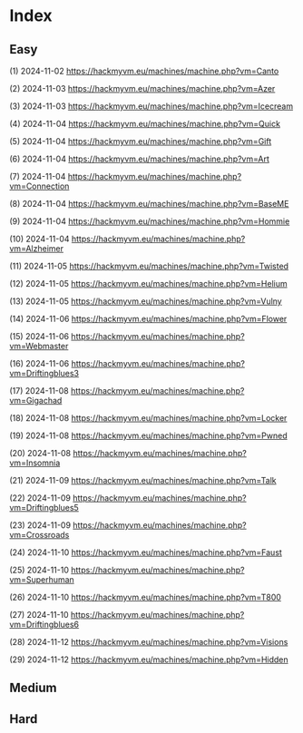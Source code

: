 # Index

## Easy

(1) 2024-11-02 https://hackmyvm.eu/machines/machine.php?vm=Canto

(2) 2024-11-03 https://hackmyvm.eu/machines/machine.php?vm=Azer

(3) 2024-11-03 https://hackmyvm.eu/machines/machine.php?vm=Icecream

(4) 2024-11-04 https://hackmyvm.eu/machines/machine.php?vm=Quick

(5) 2024-11-04 https://hackmyvm.eu/machines/machine.php?vm=Gift

(6) 2024-11-04 https://hackmyvm.eu/machines/machine.php?vm=Art

(7) 2024-11-04 https://hackmyvm.eu/machines/machine.php?vm=Connection

(8) 2024-11-04 https://hackmyvm.eu/machines/machine.php?vm=BaseME

(9) 2024-11-04 https://hackmyvm.eu/machines/machine.php?vm=Hommie

(10) 2024-11-04 https://hackmyvm.eu/machines/machine.php?vm=Alzheimer

(11) 2024-11-05 https://hackmyvm.eu/machines/machine.php?vm=Twisted

(12) 2024-11-05 https://hackmyvm.eu/machines/machine.php?vm=Helium

(13) 2024-11-05 https://hackmyvm.eu/machines/machine.php?vm=Vulny

(14) 2024-11-06 https://hackmyvm.eu/machines/machine.php?vm=Flower

(15) 2024-11-06 https://hackmyvm.eu/machines/machine.php?vm=Webmaster

(16) 2024-11-06 https://hackmyvm.eu/machines/machine.php?vm=Driftingblues3

(17) 2024-11-08 https://hackmyvm.eu/machines/machine.php?vm=Gigachad

(18) 2024-11-08 https://hackmyvm.eu/machines/machine.php?vm=Locker

(19) 2024-11-08 https://hackmyvm.eu/machines/machine.php?vm=Pwned

(20) 2024-11-08 https://hackmyvm.eu/machines/machine.php?vm=Insomnia

(21) 2024-11-09 https://hackmyvm.eu/machines/machine.php?vm=Talk

(22) 2024-11-09 https://hackmyvm.eu/machines/machine.php?vm=Driftingblues5

(23) 2024-11-09 https://hackmyvm.eu/machines/machine.php?vm=Crossroads

(24) 2024-11-10 https://hackmyvm.eu/machines/machine.php?vm=Faust

(25) 2024-11-10 https://hackmyvm.eu/machines/machine.php?vm=Superhuman

(26) 2024-11-10 https://hackmyvm.eu/machines/machine.php?vm=T800

(27) 2024-11-10 https://hackmyvm.eu/machines/machine.php?vm=Driftingblues6

(28) 2024-11-12 https://hackmyvm.eu/machines/machine.php?vm=Visions

(29) 2024-11-12 https://hackmyvm.eu/machines/machine.php?vm=Hidden

## Medium

## Hard

